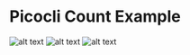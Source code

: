 # Picocli Count Example

![alt text](https://img.shields.io/github/license/grevend/picocli-count-example?color=blue "License")
![alt text](https://img.shields.io/github/v/release/grevend/picocli-count-example?color=red "Release")
![alt text](https://img.shields.io/github/workflow/status/grevend/picocli-count-example/Maven%20CI%20with%20GraalVM?label=Tests "Tests")
